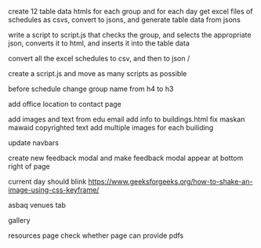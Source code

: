 create 12 table data htmls for each group and for each day
get excel files of schedules as csvs, convert to jsons, and generate table data from jsons

write a script to script.js that checks the group, and selects the appropriate json, converts it to html, and inserts it into the table data

convert all the excel schedules to csv, and then to json
/

create a script.js and move as many scripts as possible

before schedule change group name from h4 to h3

add office location to contact page

add images and text from edu email
add info to buildings.html
fix maskan mawaid copyrighted text
add multiple images for each builiding


update navbars

create new feedback modal and
make feedback modal appear at bottom right of page






current day should blink https://www.geeksforgeeks.org/how-to-shake-an-image-using-css-keyframe/

asbaq venues tab

gallery








resources page
check whether page can provide pdfs